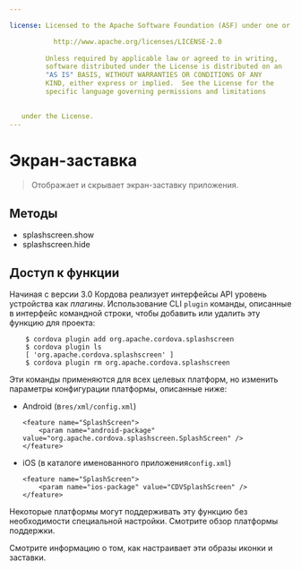 ```yaml
---

license: Licensed to the Apache Software Foundation (ASF) under one or more contributor license agreements. See the NOTICE file distributed with this work for additional information regarding copyright ownership. The ASF licenses this file to you under the Apache License, Version 2.0 (the "License"); you may not use this file except in compliance with the License. You may obtain a copy of the License at

           http://www.apache.org/licenses/LICENSE-2.0
    
         Unless required by applicable law or agreed to in writing,
         software distributed under the License is distributed on an
         "AS IS" BASIS, WITHOUT WARRANTIES OR CONDITIONS OF ANY
         KIND, either express or implied.  See the License for the
         specific language governing permissions and limitations
    

   under the License.
---
```


# Экран-заставка

> Отображает и скрывает экран-заставку приложения.

## Методы

*   splashscreen.show
*   splashscreen.hide

## Доступ к функции

Начиная с версии 3.0 Кордова реализует интерфейсы API уровень устройства как *плагины*. Использование CLI `plugin` команды, описанные в интерфейс командной строки, чтобы добавить или удалить эту функцию для проекта:

        $ cordova plugin add org.apache.cordova.splashscreen
        $ cordova plugin ls
        [ 'org.apache.cordova.splashscreen' ]
        $ cordova plugin rm org.apache.cordova.splashscreen
    

Эти команды применяются для всех целевых платформ, но изменить параметры конфигурации платформы, описанные ниже:

*   Android (в`res/xml/config.xml`)
    
        <feature name="SplashScreen">
            <param name="android-package" value="org.apache.cordova.splashscreen.SplashScreen" />
        </feature>
        

*   iOS (в каталоге именованного приложения`config.xml`)
    
        <feature name="SplashScreen">
            <param name="ios-package" value="CDVSplashScreen" />
        </feature>
        

Некоторые платформы могут поддерживать эту функцию без необходимости специальной настройки. Смотрите обзор платформы поддержки.

Смотрите информацию о том, как настраивает эти образы иконки и заставки.
